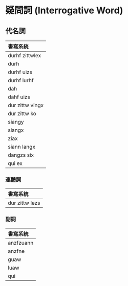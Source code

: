 # 疑問詞 (Interrogative Word)

## 代名詞

| 書寫系統 |
| :--- |
| durhf zittwlex |
| durh |
| durhf uizs |
| durhf lurhf |
| dah |
| dahf uizs |
| dur zittw vingx |
| dur zittw ko |
| siangy |
| siangx |
| ziax |
| siann langx |
| dangzs six |
| qui ex |

### 連體詞

| 書寫系統 |
| :--- |
| dur zittw lezs |

### 副詞

| 書寫系統 |
| :--- |
| anzfzuann |
| anzfne |
| guaw |
| luaw |
| qui |
